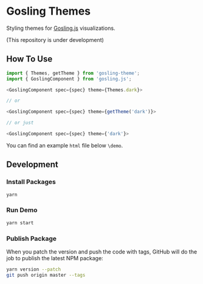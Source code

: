 # Gosling Themes
Styling themes for [Gosling.js](http://gosling.js.org/) visualizations.

(This repository is under development)

## How To Use
```js
import { Themes, getTheme } from 'gosling-theme';
import { GoslingComponent } from 'gosling.js';

<GoslingComponent spec={spec} theme={Themes.dark}>

// or

<GoslingComponent spec={spec} theme={getTheme('dark')}>

// or just

<GoslingComponent spec={spec} theme={'dark'}>

```

You can find an example `html` file below `\demo`.

## Development
### Install Packages
```sh
yarn
```

### Run Demo
```sh
yarn start
```

### Publish Package
When you patch the version and push the code with tags, GitHub will do the job to publish the latest NPM package:

```sh
yarn version --patch
git push origin master --tags
```
